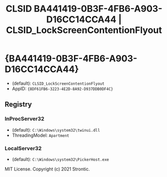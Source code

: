 ﻿---
title: "CLSID BA441419-0B3F-4FB6-A903-D16CC14CCA44 | CLSID_LockScreenContentionFlyout"
excerpt: What is COM-Object CLSID BA441419-0B3F-4FB6-A903-D16CC14CCA44?
---

# {BA441419-0B3F-4FB6-A903-D16CC14CCA44}

* (default): `CLSID_LockScreenContentionFlyout`
* AppID: `{8DF61FB6-3223-4E2D-8A92-D937DDB0DF4C}`

## Registry


### InProcServer32

* (default): `C:\Windows\system32\twinui.dll`
* ThreadingModel: `Apartment`

### LocalServer32

* (default): `C:\Windows\system32\PickerHost.exe`

MIT License. Copyright (c) 2021 Strontic.


